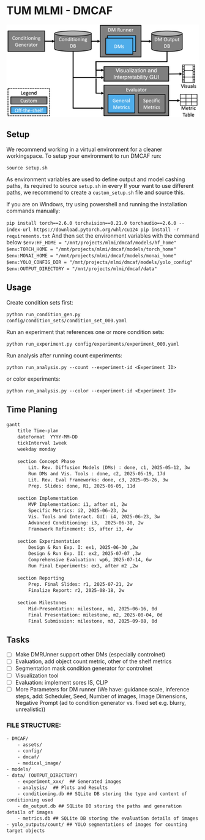 # TUM MLMI - DMCAF

![method](assets/architecture.png)

## Setup
We recommend working in a virtual environment for a cleaner workingspace.
To setup your environment to run DMCAF run:
```
source setup.sh
```
As environment variables are used to define output and model cashing paths, its required to source `setup.sh` in every
If your want to use different paths, we recommend to create a `custom_setup.sh` file and source this.

If you are on Windows, try using powershell and running the installation commands manually:

`
pip install torch==2.6.0 torchvision==0.21.0 torchaudio==2.6.0 --index-url https://download.pytorch.org/whl/cu124
pip install -r requirements.txt
`
And then set the environment variables with the command below
`
$env:HF_HOME = "/mnt/projects/mlmi/dmcaf/models/hf_home"
$env:TORCH_HOME = "/mnt/projects/mlmi/dmcaf/models/torch_home"
$env:MONAI_HOME = "/mnt/projects/mlmi/dmcaf/models/monai_home"
$env:YOLO_CONFIG_DIR = "/mnt/projects/mlmi/dmcaf/models/yolo_config"
$env:OUTPUT_DIRECTORY = "/mnt/projects/mlmi/dmcaf/data"
`

## Usage
Create condition sets first:
```
python run_condition_gen.py config/condition_sets/condition_set_000.yaml
```

Run an experiment that references one or more condition sets:
```
python run_experiment.py config/experiments/experiment_000.yaml
```
Run analysis after running count experiments:
```
python run_analysis.py --count --experiment-id <Experiment ID>
```
or color experiments:
```
python run_analysis.py --color --experiment-id <Experiment ID>
```


## Time Planing
```mermaid
gantt
    title Time-plan
    dateFormat  YYYY-MM-DD
    tickInterval 1week
    weekday monday

    section Concept Phase
        Lit. Rev. Diffusion Models (DMs) : done, c1, 2025-05-12, 3w
        Run DMs and Vis. Tools : done, c2, 2025-05-19, 17d
        Lit. Rev. Eval Frameworks: done, c3, 2025-05-26, 3w
        Prep. Slides: done, R1, 2025-06-05, 11d

    section Implementation
        MVP Implementation: i1, after m1, 2w
        Specific Metrics: i2, 2025-06-23, 2w
        Vis. Tools and Interact. GUI: i4, 2025-06-23, 3w
        Advanced Conditioning: i3,  2025-06-30, 2w
        Framework Refinement: i5, after i3, 4w

    section Experimentation
        Design & Run Exp. I: ex1, 2025-06-30 ,2w
        Design & Run Exp. II: ex2, 2025-07-07 ,3w
        Comprehensive Evaluation: wp6, 2025-07-14, 6w
        Run Final Experiments: ex3, after m2 ,2w

    section Reporting
        Prep. Final Slides: r1, 2025-07-21, 2w
        Finalize Report: r2, 2025-08-18, 2w

    section Milestones
        Mid-Presentation: milestone, m1, 2025-06-16, 0d
        Final Presentation: milestone, m2, 2025-08-04, 0d
        Final Submission: milestone, m3, 2025-09-08, 0d
```

## Tasks
- [ ] Make DMRUnner support other DMs (especially controlnet)
- [ ] Evaluation, add object count metric, other of the shelf metrics
- [ ] Segmentation mask condition generator for controlnet
- [ ] Visualization tool
- [ ] Evaluation: implement sores IS, CLIP
- [ ] More Parameters for DM runner (We have: guidance scale, inference steps, add: Scheduler, Seed, Number of images, Image Dimensions, Negative Prompt (ad to condition generator vs. fixed set e.g. blurry, unrealistic))

### FILE STRUCTURE:
    - DMCAF/
        - assets/
        - config/
        - dmcaf/
        - medical_image/
    - models/
    - data/ (OUTPUT_DIRECTORY)
        - experiment_xxx/  ## Generated images
        - analysis/  ## Plots and Results
        - conditioning.db ## SQLite DB storing the type and content of conditioning used
        - dm_output.db ## SQLite DB storing the paths and generation details of images
        - metrics.db ## SQLite DB storing the evaluation details of images
    - yolo_outputs/count/ ## YOLO segmentations of images for counting target objects